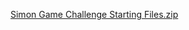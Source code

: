 [Simon Game Challenge Starting Files.zip](https://github.com/ahmedDaoudi-u/Simon-Game/files/8952753/Simon.Game.Challenge.Starting.Files.zip)
